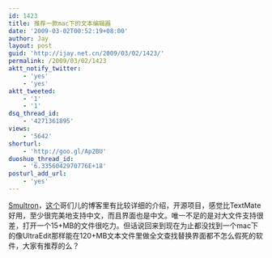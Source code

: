 ```yaml
---
id: 1423
title: 推荐一款mac下的文本编辑器
date: '2009-03-02T00:52:19+08:00'
author: Jay
layout: post
guid: 'http://ijay.net.cn/2009/03/02/1423/'
permalink: /2009/03/02/1423
aktt_notify_twitter:
    - 'yes'
    - 'yes'
aktt_tweeted:
    - '1'
    - '1'
dsq_thread_id:
    - '4271361895'
views:
    - '5642'
shorturl:
    - 'http://goo.gl/Ap2BU'
duoshuo_thread_id:
    - '6.3356042970776E+18'
posturl_add_url:
    - 'yes'
---
```


<a href="http://sourceforge.net/projects/smultron/" target="_blank" rel="noopener">Smultron</a>，<a href="http://www.wu-jiang.com/?p=66" target="_blank" rel="noopener">这个</a>哥们儿的博客里有比较详细的介绍，开源项目，感觉比TextMate好用，至少很完美地支持中文，而且界面也是中文。唯一不足的是对大文件支持很差，打开一个15+MB的文件很吃力。但话说回来到现在为止都没找到一个mac下的像UltraEdit那样能在120+MB文本文件里做全文查找替换界面都不怎么假死的软件，大家有推荐的么？